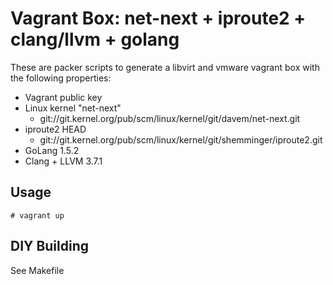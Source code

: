 # Vagrant Box: net-next + iproute2 + clang/llvm + golang

These are packer scripts to generate a libvirt and vmware vagrant box
with the following properties:
  * Vagrant public key
  * Linux kernel "net-next"
    * git://git.kernel.org/pub/scm/linux/kernel/git/davem/net-next.git
  * iproute2 HEAD
    * git://git.kernel.org/pub/scm/linux/kernel/git/shemminger/iproute2.git
  * GoLang 1.5.2
  * Clang + LLVM 3.7.1

## Usage

```
# vagrant up
```

## DIY Building

See Makefile
